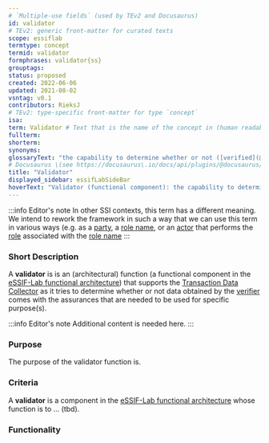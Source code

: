 ```yaml
---
# `Multiple-use fields` (used by TEv2 and Docusaurus)
id: validator
# TEv2: generic front-matter for curated texts
scope: essiflab
termtype: concept
termid: validator
formphrases: validator{ss}
grouptags:
status: proposed
created: 2022-06-06
updated: 2021-08-02
vsntag: v0.1
contributors: RieksJ
# TEv2: type-specific front-matter for type `concept`
isa:
term: Validator # Text that is the name of the concept in (human readable) texts.
fullterm:
shorterm:
synonyms:
glossaryText: "the capability to determine whether or not ([verified](@)) data is valid to be used for some specific purpose(s)."
# Docusaurus \(see https://docusaurus\.io/docs/api/plugins/@docusaurus/plugin-content-docs#markdown-front-matter\):
title: "Validator"
displayed_sidebar: essifLabSideBar
hoverText: "Validator (functional component): the capability to determine whether or not (verified) data is valid to be used for some specific purpose(s)."
---
```


:::info Editor's note
In other SSI contexts, this term has a different meaning. We intend to rework the framework in such a way that we can use this term in various ways (e.g. as a [party](@), a [role name](@), or an [actor](@) that performs the [role](@) associated with the [role name](@)
:::

### Short Description
A **validator** is is an (architectural) function (a functional component in the [eSSIF-Lab functional architecture](../essifLab-fw-func-arch)) that supports the [Transaction Data Collector](@) as it tries to determine whether or not data obtained by the [verifier](@) comes with the assurances that are needed to be used for specific purpose(s).

:::info Editor's note
Additional content is needed here.
:::

### Purpose
The purpose of the validator function is.

### Criteria
A **validator** is a component in the [eSSIF-Lab functional architecture](../essifLab-fw-func-arch) whose function is to ... (tbd).

### Functionality
